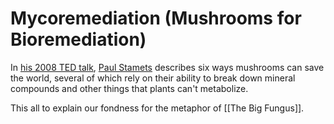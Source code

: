 # Mycoremediation (Mushrooms for Bioremediation)

In [his 2008 TED talk](https://www.youtube.com/watch?v=XI5frPV58tY), [Paul Stamets](http://en.wikipedia.org/wiki/Paul_Stamets) describes six ways mushrooms can save the world, several of which rely on their ability to break down mineral compounds and other things that plants can't metabolize. 



This all to explain our fondness for the metaphor of [[The Big Fungus]].
